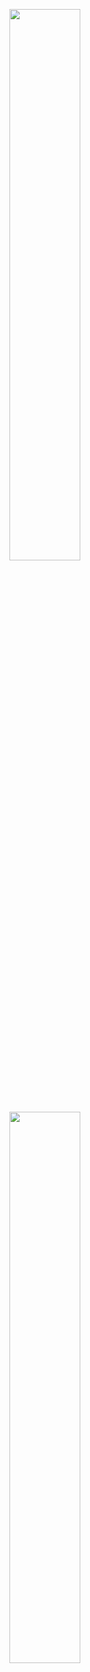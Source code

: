 <a href="https://www.codewars.com/users/ss3n_clam"><img src="https://www.codewars.com/users/ss3n_clam/badges/large" width="50%" style="display:inline;"></a>
<a href="https://leetcode.com/ss3n_clam/"><img width="50%" src="https://leetcode.card.workers.dev/ss3n_clam?theme=dark&font=baloo&extension=null&border=2&border_radius=8"></a>
